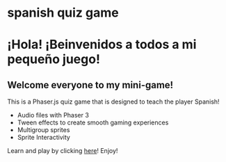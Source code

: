 # spanish quiz game

#  ¡Hola! ¡Beinvenidos a todos a mi pequeño juego!

## Welcome everyone to my mini-game! 

This is a Phaser.js quiz game that is designed to teach the player Spanish!

- Audio files with Phaser 3
- Tween effects to create smooth gaming experiences
- Multigroup sprites
- Sprite Interactivity

Learn and play by clicking <a href="https://dwlam8790.github.io/spanishQuizGame/">here</a>! Enjoy!